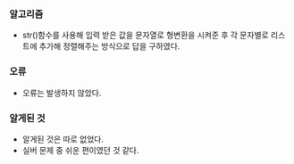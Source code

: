 ### 알고리즘
 - str()함수를 사용해 입력 받은 값을 문자열로 형변환을 시켜준 후 각 문자별로 리스트에 추가해 정렬해주는 방식으로 답을 구하였다.

### 오류
 - 오류는 발생하지 않았다.

### 알게된 것
 - 알게된 것은 따로 없었다.
 - 실버 문제 중 쉬운 편이였던 것 같다.
